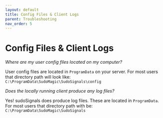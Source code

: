 ```yaml
---
layout: default
title: Config Files & Client Logs
parent: Troubleshooting
nav_order: 5
---
```


# Config Files & Client Logs

_Where are my user config files located on my computer?_

User config files are located in `ProgramData` on your server. For most users that directory path will look like:  
`C:\ProgramData\SudoMagic\SudoSignals\config`

_Does the locally running client produce any log files?_

Yes! sudoSignals does produce log files. These are located in `ProgramData`. For most users that directory path with be:  
`C:\ProgramData\SudoMagic\SudoSignals`